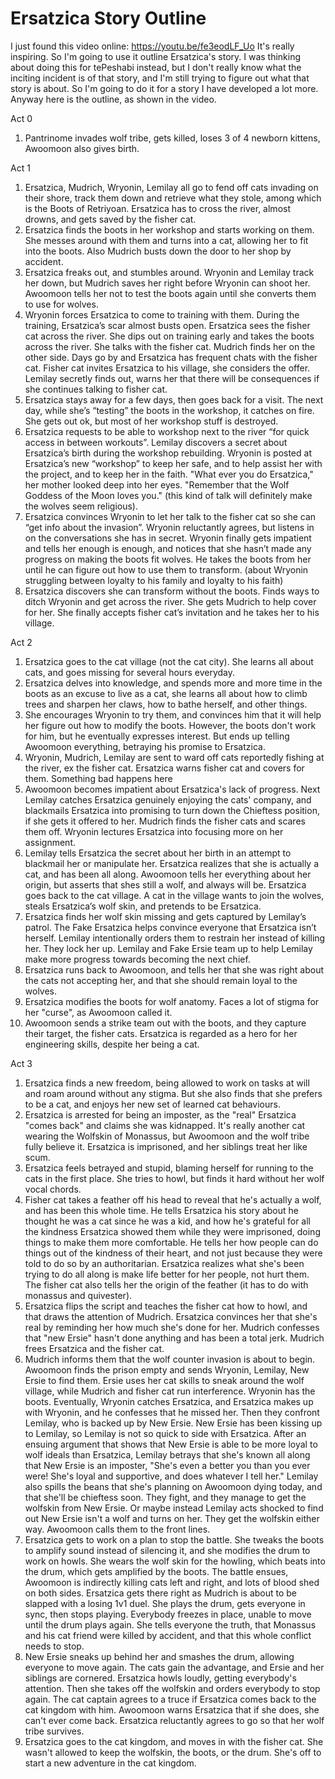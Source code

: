 # Ersatzica Story Outline

I just found this video online: <https://youtu.be/fe3eodLF_Uo> It's really inspiring. So I'm going to use it outline Ersatzica's story. I was thinking about doing this for tePeshabi instead, but I don't really know what the inciting incident is of that story, and I'm still trying to figure out what that story is about. So I'm going to do it for a story I have developed a lot more. Anyway here is the outline, as shown in the video.

Act 0

1.  Pantrinome invades wolf tribe, gets killed, loses 3 of 4 newborn kittens, Awoomoon also gives birth.

Act 1

1.  Ersatzica, Mudrich, Wryonin, Lemilay all go to fend off cats invading on their shore, track them down and retrieve what they stole, among which is the Boots of Retriyoan. Ersatzica has to cross the river, almost drowns, and gets saved by the fisher cat.
2.  Ersatzica finds the boots in her workshop and starts working on them. She messes around with them and turns into a cat, allowing her to fit into the boots. Also Mudrich busts down the door to her shop by accident.
3.  Ersatzica freaks out, and stumbles around. Wryonin and Lemilay track her down, but Mudrich saves her right before Wryonin can shoot her. Awoomoon tells her not to test the boots again until she converts them to use for wolves.
4.  Wryonin forces Ersatzica to come to training with them. During the training, Ersatzica’s scar almost busts open. Ersatzica sees the fisher cat across the river. She dips out on training early and takes the boots across the river. She talks with the fisher cat. Mudrich finds her on the other side. Days go by and Ersatzica has frequent chats with the fisher cat. Fisher cat invites Ersatzica to his village, she considers the offer. Lemilay secretly finds out, warns her that there will be consequences if she continues talking to fisher cat.
5.  Ersatzica stays away for a few days, then goes back for a visit. The next day, while she’s “testing” the boots in the workshop, it catches on fire. She gets out ok, but most of her workshop stuff is destroyed.
6.  Ersatzica requests to be able to workshop next to the river “for quick access in between workouts”. Lemilay discovers a secret about Ersatzica’s birth during the workshop rebuilding. Wryonin is posted at Ersatzica’s new “workshop” to keep her safe, and to help assist her with the project, and to keep her in the faith. "What ever you do Ersatzica," her mother looked deep into her eyes. "Remember that the Wolf Goddess of the Moon loves you." (this kind of talk will definitely make the wolves seem religious).
7.  Ersatzica convinces Wryonin to let her talk to the fisher cat so she can “get info about the invasion”. Wryonin reluctantly agrees, but listens in on the conversations she has in secret. Wryonin finally gets impatient and tells her enough is enough, and notices that she hasn’t made any progress on making the boots fit wolves. He takes the boots from her until he can figure out how to use them to transform. (about Wryonin struggling between loyalty to his family and loyalty to his faith)
8.  Ersatzica discovers she can transform without the boots. Finds ways to ditch Wryonin and get across the river. She gets Mudrich to help cover for her. She finally accepts fisher cat’s invitation and he takes her to his village.

Act 2

1.  Ersatzica goes to the cat village (not the cat city). She learns all about cats, and goes missing for several hours everyday.
2.  Ersatzica delves into knowledge, and spends more and more time in the boots as an excuse to live as a cat, she learns all about how to climb trees and sharpen her claws, how to bathe herself, and other things.
3.  She encourages Wryonin to try them, and convinces him that it will help her figure out how to modify the boots. However, the boots don't work for him, but he eventually expresses interest. But ends up telling Awoomoon everything, betraying his promise to Ersatzica.
4.  Wryonin, Mudrich, Lemilay are sent to ward off cats reportedly fishing at the river, ex the fisher cat. Ersatzica warns fisher cat and covers for them. Something bad happens here
5.  Awoomoon becomes impatient about Ersatzica's lack of progress. Next Lemilay catches Ersatzica genuinely enjoying the cats' company, and blackmails Ersatzica into promising to turn down the Chieftess position, if she gets it offered to her. Mudrich finds the fisher cats and scares them off. Wryonin lectures Ersatzica into focusing more on her assignment.
6.  Lemilay tells Ersatzica the secret about her birth in an attempt to blackmail her or manipulate her. Ersatzica realizes that she is actually a cat, and has been all along. Awoomoon tells her everything about her origin, but asserts that shes still a wolf, and always will be. Ersatzica goes back to the cat village. A cat in the village wants to join the wolves, steals Ersatzica’s wolf skin, and pretends to be Ersatzica.
7.  Ersatzica finds her wolf skin missing and gets captured by Lemilay’s patrol. The Fake Ersatzica helps convince everyone that Ersatzica isn’t herself. Lemilay intentionally orders them to restrain her instead of killing her. They lock her up. Lemilay and Fake Ersie team up to help Lemilay make more progress towards becoming the next chief.
8.  Ersatzica runs back to Awoomoon, and tells her that she was right about the cats not accepting her, and that she should remain loyal to the wolves.
9.  Ersatzica modifies the boots for wolf anatomy. Faces a lot of stigma for her "curse", as Awoomoon called it.
10. Awoomoon sends a strike team out with the boots, and they capture their target, the fisher cats. Ersatzica is regarded as a hero for her engineering skills, despite her being a cat.

Act 3

1.  Ersatzica finds a new freedom, being allowed to work on tasks at will and roam around without any stigma. But she also finds that she prefers to be a cat, and enjoys her new set of learned cat behaviours.
2.  Ersatzica is arrested for being an imposter, as the "real" Ersatzica "comes back" and claims she was kidnapped. It's really another cat wearing the Wolfskin of Monassus, but Awoomoon and the wolf tribe fully believe it. Ersatzica is imprisoned, and her siblings treat her like scum.
3.  Ersatzica feels betrayed and stupid, blaming herself for running to the cats in the first place. She tries to howl, but finds it hard without her wolf vocal chords.
4.  Fisher cat takes a feather off his head to reveal that he's actually a wolf, and has been this whole time. He tells Ersatzica his story about he thought he was a cat since he was a kid, and how he's grateful for all the kindness Ersatzica showed them while they were imprisoned, doing things to make them more comfortable. He tells her how people can do things out of the kindness of their heart, and not just because they were told to do so by an authoritarian. Ersatzica realizes what she's been trying to do all along is make life better for her people, not hurt them. The fisher cat also tells her the origin of the feather (it has to do with monassus and quivester).
5.  Ersatzica flips the script and teaches the fisher cat how to howl, and that draws the attention of Mudrich. Ersatzica convinces her that she's real by reminding her how much she's done for her. Mudrich confesses that "new Ersie" hasn't done anything and has been a total jerk. Mudrich frees Ersatzica and the fisher cat.
6.  Mudrich informs them that the wolf counter invasion is about to begin. Awoomoon finds the prison empty and sends Wryonin, Lemilay, New Ersie to find them. Ersie uses her cat skills to sneak around the wolf village, while Mudrich and fisher cat run interference. Wryonin has the boots. Eventually, Wryonin catches Ersatzica, and Ersatzica makes up with Wryonin, and he confesses that he missed her. Then they confront Lemilay, who is backed up by New Ersie. New Ersie has been kissing up to Lemilay, so Lemilay is not so quick to side with Ersatzica. After an ensuing argument that shows that New Ersie is able to be more loyal to wolf ideals than Ersatzica, Lemilay betrays that she's known all along that New Ersie is an imposter, "She's even a better you than you ever were! She's loyal and supportive, and does whatever I tell her." Lemilay also spills the beans that she's planning on Awoomoon dying today, and that she'll be chieftess soon. They fight, and they manage to get the wolfskin from New Ersie. Or maybe instead Lemilay acts shocked to find out New Ersie isn't a wolf and turns on her. They get the wolfskin either way. Awoomoon calls them to the front lines.
7.  Ersatzica gets to work on a plan to stop the battle. She tweaks the boots to amplify sound instead of silencing it, and she modifies the drum to work on howls. She wears the wolf skin for the howling, which beats into the drum, which gets amplified by the boots. The battle ensues, Awoomoon is indirectly killing cats left and right, and lots of blood shed on both sides. Ersatzica gets there right as Mudrich is about to be slapped with a losing 1v1 duel. She plays the drum, gets everyone in sync, then stops playing. Everybody freezes in place, unable to move until the drum plays again. She tells everyone the truth, that Monassus and his cat friend were killed by accident, and that this whole conflict needs to stop.
8.  New Ersie sneaks up behind her and smashes the drum, allowing everyone to move again. The cats gain the advantage, and Ersie and her siblings are cornered. Ersatzica howls loudly, getting everybody's attention. Then she takes off the wolfskin and orders everybody to stop again. The cat captain agrees to a truce if Ersatzica comes back to the cat kingdom with him. Awoomoon warns Ersatzica that if she does, she can't ever come back. Ersatzica reluctantly agrees to go so that her wolf tribe survives.
9.  Ersatzica goes to the cat kingdom, and moves in with the fisher cat. She wasn't allowed to keep the wolfskin, the boots, or the drum. She's off to start a new adventure in the cat kingdom.
